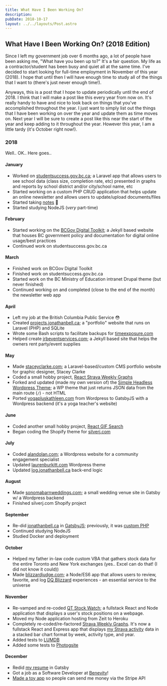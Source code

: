 ```yaml
---
title: What Have I Been Working On?
description:
pubDate: 2018-10-17
layout: ../../layouts/Post.astro
---
```


## What Have I Been Working On? (2018 Edition)

Since I left my government job over 6 months ago, a lot of people have been asking me, "What have you been up to?" It's a fair question. My life as a contractor/student has been busy and quiet all at the same time. I've decided to start looking for full-time employment in November of this year (2018). I hope that until then I will have enough time to study all of the things that I want to (there's just never enough time!).

Anyways, this is a post that I hope to update periodically until the end of 2018. I think that I will make a post like this every year from now on. It's really handy to have and nice to look back on things that you've accomplished throughout the year. I just want to simply list out the things that I have been working on over the year and update them as time moves on. Next year I will be sure to create a post like this near the start of the year and keep adding to it throughout the year. However this year, I am a little tardy (it's October right now!).

### 2018

Well.. OK.. Here goes..

#### January

- Worked on [studentsuccess.gov.bc.ca](https://studentsuccess.gov.bc.ca/); a Laravel app that allows users to see school data (class size, completion rate, etc) presented in graphs and reports by school district and/or city/school name, etc
- Started working on a custom PHP CRUD application that helps update an online newsletter and allows users to update/upload documents/files
- Started taking [notes](https://github.com/jonathanbell/notes) 📝
- Started studying NodeJS (_very_ part-time)

#### February

- Started working on the [BCGov Digital Toolkit](https://github.com/bcgov/digital-toolkit); a Jekyll based website that houses BC government policy and documentation for digital online usage/best practices
- Continued work on studentsuccess.gov.bc.ca

#### March

- Finished work on BCGov Digital Toolkit
- Finished work on studentsuccess.gov.bc.ca
- Started work on the BC Ministry of Education intranet Drupal theme (but never finished)
- Continued working on and completed (close to the end of the month) the newsletter web app

#### April

- Left my job at the British Columbia Public Service 😳
- Created [projects.jonathanbell.ca](http://projects.jonathanbell.ca/); a "portfolio" website that runs on Laravel (PHP) and SQLite
- Wrote some Bash scripts to facilitate backups for [timeexposure.com](http://timeexposure.com)
- Helped create [jrbeventservices.com](http://jrbeventservices.com); a Jekyll based site that helps the owners rent party/event supplies

#### May

- Made [staceyclarke.com](https://staceyclarke.com); a Laravel-based/custom CMS portfolio website for graphic designer, Stacey Clarke
- Coded a small hobby project, [React Strava Weekly Graphs](https://github.com/jonathanbell/react-strava-weekly-graphs)
- Forked and updated (made my own version of) the [Simple Headless Wordpress Theme](https://github.com/jonathanbell/simple-headless-wp-theme); a WP theme that just returns JSON data from the main route (`/`) - not HTML
- Ported [yogapluskathleen.com](https://yogapluskathleen.com/) from Wordpress to GatsbyJS with a Wordpress backend (it's a yoga teacher's website)

#### June

- Coded another small hobby project, [React GIF Search](https://github.com/jonathanbell/react-gif-search)
- Began coding the Shopify theme for [silverj.com](https://www.silverj.com)

#### July

- Coded [alandolan.com](https://alandolan.com/); a Wordpress website for a community engagement specialist
- Updated [laurenburkitt.com](https://laurenburkitt.com/) Wordpress theme
- Updated [log.jonathanbell.ca](http://log.jonathanbell.ca) back-end logic

#### August

- Made [sonomabarnweddings.com](https://www.sonomabarnweddings.com/); a small wedding venue site in Gatsby w/ a Wordpress backend
- Finished silverj.com Shopify project

#### September

- Re-did [jonathanbell.ca](https://jonathanbell.ca) in [GatsbyJS](https://www.gatsbyjs.org/); previously, it was [custom PHP](https://github.com/jonathanbell/photogsite)
- Continued studying NodeJS
- Studied Docker and deployment

#### October

- Helped my father in-law code custom VBA that gathers stock data for the entire Toronto and New York exchanges (yes.. Excel can do that! (I did not know it could))
- Made [blizzardjudge.com](https://github.com/jonathanbell/blizzard-judge); a Node/ES6 app that allows users to review, favorite, and log [DQ Blizzard](https://www.dairyqueen.com/ca-en/Menu/Treats/) experiences - an essential service to the universe

#### November

- Re-vamped and re-coded [QT Stock Watch](https://github.com/jonathanbell/qt-stock-watch); a fullstack React and Node application that displays a user's stock positions on a webpage.
- Moved my Node application hosting from Zeit to Heroku
- Completely re-coded/re-factored [Strava Weekly Graphs](https://github.com/jonathanbell/react-strava-weekly-graphs). It's now a fullstack React and Express app that displays [my Strava activity](https://www.strava.com/athletes/3350904) data in a stacked bar chart format by week, activity type, and year.
- Added tests to [LUMDB](https://github.com/jonathanbell/lumdb)
- Added some tests to [Photogsite](https://github.com/jonathanbell/photogsite)

#### December

- Redid [my resume](https://jonathanbell.github.io/) in Gatsby
- Got a job as a Software Developer at [Benevity](https://www.benevity.com/)!
- [Made a toy app](https://send-jonathan-money.herokuapp.com/) so people can send me money via the Stripe API
